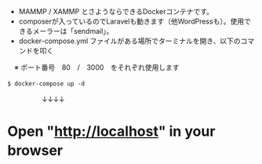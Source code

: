 - MAMMP / XAMMP とさようならできるDockerコンテナです。
- composerが入っているのでLaravelも動きます（他WordPressも）。使用できるメーラーは「sendmail」。
- docker-compose.yml ファイルがある場所でターミナルを開き、以下のコマンドを叩く　　
 
　※  ポート番号　80　/　3000　をそれぞれ使用します
```
$ docker-compose up -d　
```
　　　　　↓↓↓↓
     
# Open "[http://localhost](http://localhost/)" in your browser　
